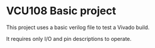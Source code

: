 # VCU108 Basic project

This project uses a basic verilog file to test a Vivado build.

It requires only I/O and pin descriptions to operate.


